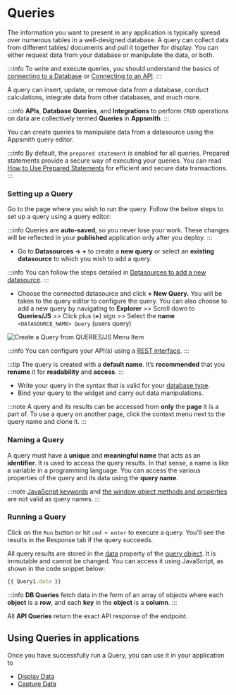 # Queries

The information you want to present in any application is typically spread over numerous tables in a well-designed database. A query can collect data from different tables/ documents and pull it together for display. You can either request data from your database or manipulate the data, or both.

:::info
To write and execute queries, you should understand the basics of [connecting to a Database](../../connecting-to-data-sources/connecting-to-databases.md) or [Connecting to an API](../../connecting-to-data-sources/authentication/connect-to-apis.md).
:::

A query can insert, update, or remove data from a database, conduct calculations, integrate data from other databases, and much more.

:::info
**APIs**, **Database** **Queries**, and **Integrations** to perform `CRUD` operations on data are collectively termed **Queries** in **Appsmith**.
:::

You can create queries to manipulate data from a datasource using the Appsmith query editor.

:::info
By default, the `prepared statement` is enabled for all queries. Prepared statements provide a secure way of executing your queries. You can read  [How to Use Prepared Statements](../../../learning-and-resources/how-to-guides/how-to-use-prepared-statements.md) for efficient and secure data transactions.
:::

### **Setting up a Query**

Go to the page where you wish to run the query. Follow the below steps to set up a query using a query editor:

:::info
Queries are **auto-saved**, so you never lose your work. These changes will be reflected in your **published** application only after you deploy.
:::

 <VideoEmbed host="youtube" videoId="N6zRxIVSGfk" title="Setting up a Query" caption="Setting up a Query"/> 


* Go to **Datasources → +** to create a **new query** or select an **existing datasource** to which you wish to add a query.

:::info
You can follow the steps detailed in [Datasources to add a new datasource](../../connecting-to-data-sources/connecting-to-databases.md#connecting-to-a-database).
:::

* Choose the connected datasource and click **+ New Query.** You will be taken to the query editor to configure the query. You can also choose to add a new query by navigating to **Explorer** >> Scroll down to **Queries/JS** >> Click plus (**+**) sign >> Select the **name** `<DATASOURCE_NAME> Query` (users query)

![Create a Query from QUERIES/JS Menu Item](</img/Core_Concepts__Data_Access_and_Binding__Setting_up_Query__Add_Query.png>)

:::info
You can configure your API(s) using a [REST interface](../../connecting-to-data-sources/authentication/connect-to-apis.md).
:::

:::tip
The query is created with a **default name**. It’s **recommended** that you **rename** it for **readability** and **access**.
:::

* Write your query in the syntax that is valid for your [database type](../../connecting-to-data-sources/connecting-to-databases.md#supported-databases).
* Bind your query to the widget and carry out data manipulations.

:::note
A query and its results can be accessed from **only** the **page** it is a part of. To use a query on another page, click the context menu next to the query name and clone it.
:::

### **Naming a Query**

A query must have a **unique** and **meaningful name** that acts as an **identifier**. It is used to access the query results. In that sense, a name is like a variable in a programming language. You can access the various properties of the query and its data using the **query name**.

:::note
[JavaScript keywords](https://www.w3schools.com/js/js\_reserved.asp) and [the window object methods and properties](https://www.w3schools.com/jsref/obj\_window.asp) are not valid as query names.
:::

### **Running a Query**

Click on the `Run` button or hit `cmd + enter` to execute a query. You'll see the results in the Response tab if the query succeeds.

 <VideoEmbed host="youtube" videoId="0xA7ChO7Rlk" title="Running a Query" caption="Running a Query"/>  


All query results are stored in the [data](../../../reference/appsmith-framework/query-object.md#data) property of the [query object](../../../reference/appsmith-framework/query-object.md). It is immutable and cannot be changed. You can access it using JavaScript, as shown in the code snippet below:

```javascript
{{ Query1.data }}
```

:::info
**DB Queries** fetch data in the form of an array of objects where each **object** is a **row**, and each **key** in the **object** is a **column**.
:::

All **API Queries** return the exact API response of the endpoint.

## Using Queries in applications

Once you have successfully run a Query, you can use it in your application to

* [Display Data](../displaying-data-read/)
* [Capture Data](../capturing-data-write/)
